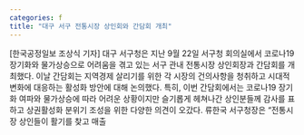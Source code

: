 ```yaml
---
categories: f
title: "대구 서구 전통시장 상인회와 간담회 개최"
---
```

[한국공정일보 조상식 기자] 대구 서구청은 지난 9월 22일 서구청 회의실에서 코로나19 장기화와 물가상승으로 어려움을 겪고 있는 서구 관내 전통시장 상인회장과 간담회를 개최했다. 이날 간담회는 지역경제 살리기를 위한 각 시장의 건의사항을 청취하고 시대적 변화에 대응하는 활성화 방안에 대해 논의했다. 특히, 이번 간담회에서는 코로나19 장기화 여파와 물가상승에 따라 어려운 상황이지만 슬기롭게 헤쳐나간 상인분들께 감사를 표하고 상권활성화 분위기 조성을 위한 다양한 의견이 오갔다. 류한국 서구청장은 “전통시장 상인들이 활기를 찾고 매출